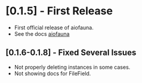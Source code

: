# [0.1.5] - First Release

- First official release of aiofauna.
- See the docs [aiofauna](https://obahamonde-aiofauna-docs.smartpro.solutions)

## [0.1.6-0.1.8] - Fixed Several Issues

- Not properly deleting instances in some cases.
- Not showing docs for FileField.
